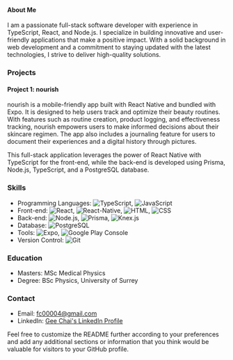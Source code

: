 #### About Me

I am a passionate full-stack software developer with experience in TypeScript, React, and Node.js. I specialize in building innovative and user-friendly applications that make a positive impact. With a solid background in web development and a commitment to staying updated with the latest technologies, I strive to deliver high-quality solutions.

### Projects

#### Project 1: nourish

nourish is a mobile-friendly app built with React Native and bundled with Expo. It is designed to help users track and optimize their beauty routines. With features such as routine creation, product logging, and effectiveness tracking, nourish empowers users to make informed decisions about their skincare regimen. The app also includes a journaling feature for users to document their experiences and a digital history through pictures.

This full-stack application leverages the power of React Native with TypeScript for the front-end, while the back-end is developed using Prisma, Node.js, TypeScript, and a PostgreSQL database.

### Skills

- Programming Languages: ![TypeScript](https://img.shields.io/badge/-TypeScript-blue), ![JavaScript](https://img.shields.io/badge/-JavaScript-yellow)
- Front-end: ![React](https://img.shields.io/badge/-React-61DAFB), ![React-Native](https://img.shields.io/badge/-React--Native-61DAFB), ![HTML](https://img.shields.io/badge/-HTML-orange), ![CSS](https://img.shields.io/badge/-CSS-blueviolet)
- Back-end: ![Node.js](https://img.shields.io/badge/-Node.js-brightgreen), ![Prisma](https://img.shields.io/badge/-Prisma-yellowgreen), ![Knex.js](https://img.shields.io/badge/-Knex.js-red)
- Database: ![PostgreSQL](https://img.shields.io/badge/-PostgreSQL-blueviolet)
- Tools: ![Expo](https://img.shields.io/badge/-Expo-4630EB), ![Google Play Console](https://img.shields.io/badge/-Google%20Play%20Console-green)
- Version Control: ![Git](https://img.shields.io/badge/-Git-black)

### Education

- Masters: MSc Medical Physics
- Degree: BSc Physics, University of Surrey

### Contact

- Email: fc00004@gmail.com
- LinkedIn: [Gee Chai's LinkedIn Profile](https://www.linkedin.com/in/gee-chai-54a46780/)

Feel free to customize the README further according to your preferences and add any additional sections or information that you think would be valuable for visitors to your GitHub profile.
